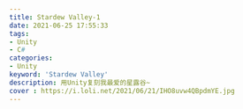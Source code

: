 ```yaml
---
title: Stardew Valley-1
date: 2021-06-25 17:55:33
tags: 
- Unity
- C# 
categories:
- Unity 
keyword: 'Stardew Valley' 
description: 用Unity复刻我最爱的星露谷~
cover : https://i.loli.net/2021/06/21/IHO8uvw4QBpdmYE.jpg
---
```

